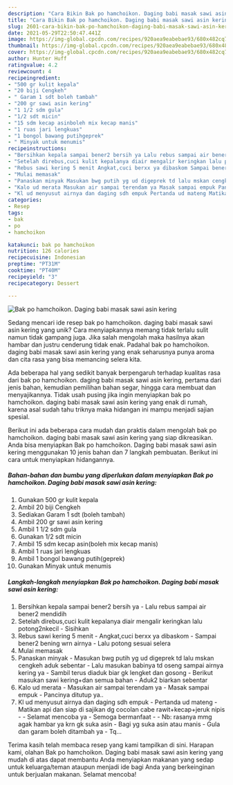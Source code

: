 ```yaml
---
description: "Cara Bikin Bak po hamchoikon. Daging babi masak sawi asin kering Anti Gagal"
title: "Cara Bikin Bak po hamchoikon. Daging babi masak sawi asin kering Anti Gagal"
slug: 2601-cara-bikin-bak-po-hamchoikon-daging-babi-masak-sawi-asin-kering-anti-gagal
date: 2021-05-29T22:50:47.441Z
image: https://img-global.cpcdn.com/recipes/920aea9eabebae93/680x482cq70/bak-po-hamchoikon-daging-babi-masak-sawi-asin-kering-foto-resep-utama.jpg
thumbnail: https://img-global.cpcdn.com/recipes/920aea9eabebae93/680x482cq70/bak-po-hamchoikon-daging-babi-masak-sawi-asin-kering-foto-resep-utama.jpg
cover: https://img-global.cpcdn.com/recipes/920aea9eabebae93/680x482cq70/bak-po-hamchoikon-daging-babi-masak-sawi-asin-kering-foto-resep-utama.jpg
author: Hunter Huff
ratingvalue: 4.2
reviewcount: 4
recipeingredient:
- "500 gr kulit kepala"
- "20 biji Cengkeh"
- " Garam 1 sdt boleh tambah"
- "200 gr sawi asin kering"
- "1 1/2 sdm gula"
- "1/2 sdt micin"
- "15 sdm kecap asinboleh mix kecap manis"
- "1 ruas jari lengkuas"
- "1 bongol bawang putihgeprek"
- " Minyak untuk menumis"
recipeinstructions:
- "Bersihkan kepala sampai bener2 bersih ya Lalu rebus sampai air bener2 mendidih"
- "Setelah direbus,cuci kulit kepalanya diair mengalir keringkan lalu potong2nkecil Sisihkan"
- "Rebus sawi kering 5 menit Angkat,cuci berxx ya dibaskom Sampai bener2 bening wrn airnya Lalu potong sesuai selera"
- "Mulai memasak"
- "Panaskan minyak Masukan bwg putih yg ud digeprek td lalu mskan cengkeh aduk sebentar Lalu masukan babinya td oseng sampai airnya kering ya Sambil terus diaduk biar gk lengket dan gosong Berikut masukan sawi kering+dan semua bahan  Aduk2 biarkan sebentar"
- "Kalo ud merata Masukan air sampai terendam ya Masak sampai empuk Pancinya ditutup ya.."
- "Kl ud menyusut airnya dan daging sdh empuk Pertanda ud mateng Matikan api dan siap di sajikan dg cocolan cabe rawit+kecap+jeruk nipis  Selamat mencoba ya Semoga bermanfaat  Nb: rasanya mmg agak hambar ya krn gk suka asin Bagi yg suka asin atau manis Gula dan garam boleh ditambah ya Tq..."
categories:
- Resep
tags:
- bak
- po
- hamchoikon

katakunci: bak po hamchoikon 
nutrition: 126 calories
recipecuisine: Indonesian
preptime: "PT31M"
cooktime: "PT40M"
recipeyield: "3"
recipecategory: Dessert

---
```



![Bak po hamchoikon. Daging babi masak sawi asin kering](https://img-global.cpcdn.com/recipes/920aea9eabebae93/680x482cq70/bak-po-hamchoikon-daging-babi-masak-sawi-asin-kering-foto-resep-utama.jpg)

Sedang mencari ide resep bak po hamchoikon. daging babi masak sawi asin kering yang unik? Cara menyiapkannya memang tidak terlalu sulit namun tidak gampang juga. Jika salah mengolah maka hasilnya akan hambar dan justru cenderung tidak enak. Padahal bak po hamchoikon. daging babi masak sawi asin kering yang enak seharusnya punya aroma dan cita rasa yang bisa memancing selera kita.

Ada beberapa hal yang sedikit banyak berpengaruh terhadap kualitas rasa dari bak po hamchoikon. daging babi masak sawi asin kering, pertama dari jenis bahan, kemudian pemilihan bahan segar, hingga cara membuat dan menyajikannya. Tidak usah pusing jika ingin menyiapkan bak po hamchoikon. daging babi masak sawi asin kering yang enak di rumah, karena asal sudah tahu triknya maka hidangan ini mampu menjadi sajian spesial.




Berikut ini ada beberapa cara mudah dan praktis dalam mengolah bak po hamchoikon. daging babi masak sawi asin kering yang siap dikreasikan. Anda bisa menyiapkan Bak po hamchoikon. Daging babi masak sawi asin kering menggunakan 10 jenis bahan dan 7 langkah pembuatan. Berikut ini cara untuk menyiapkan hidangannya.

<!--inarticleads1-->

##### Bahan-bahan dan bumbu yang diperlukan dalam menyiapkan Bak po hamchoikon. Daging babi masak sawi asin kering:

1. Gunakan 500 gr kulit kepala
1. Ambil 20 biji Cengkeh
1. Sediakan  Garam 1 sdt (boleh tambah)
1. Ambil 200 gr sawi asin kering
1. Ambil 1 1/2 sdm gula
1. Gunakan 1/2 sdt micin
1. Ambil 15 sdm kecap asin(boleh mix kecap manis)
1. Ambil 1 ruas jari lengkuas
1. Ambil 1 bongol bawang putih(geprek)
1. Gunakan  Minyak untuk menumis




<!--inarticleads2-->

##### Langkah-langkah menyiapkan Bak po hamchoikon. Daging babi masak sawi asin kering:

1. Bersihkan kepala sampai bener2 bersih ya - Lalu rebus sampai air bener2 mendidih
1. Setelah direbus,cuci kulit kepalanya diair mengalir keringkan lalu potong2nkecil - Sisihkan
1. Rebus sawi kering 5 menit - Angkat,cuci berxx ya dibaskom - Sampai bener2 bening wrn airnya - Lalu potong sesuai selera
1. Mulai memasak
1. Panaskan minyak - Masukan bwg putih yg ud digeprek td lalu mskan cengkeh aduk sebentar - Lalu masukan babinya td oseng sampai airnya kering ya - Sambil terus diaduk biar gk lengket dan gosong - Berikut masukan sawi kering+dan semua bahan  - Aduk2 biarkan sebentar
1. Kalo ud merata - Masukan air sampai terendam ya - Masak sampai empuk - Pancinya ditutup ya..
1. Kl ud menyusut airnya dan daging sdh empuk - Pertanda ud mateng - Matikan api dan siap di sajikan dg cocolan cabe rawit+kecap+jeruk nipis -  - Selamat mencoba ya - Semoga bermanfaat -  - Nb: rasanya mmg agak hambar ya krn gk suka asin - Bagi yg suka asin atau manis - Gula dan garam boleh ditambah ya - Tq...




Terima kasih telah membaca resep yang kami tampilkan di sini. Harapan kami, olahan Bak po hamchoikon. Daging babi masak sawi asin kering yang mudah di atas dapat membantu Anda menyiapkan makanan yang sedap untuk keluarga/teman ataupun menjadi ide bagi Anda yang berkeinginan untuk berjualan makanan. Selamat mencoba!
